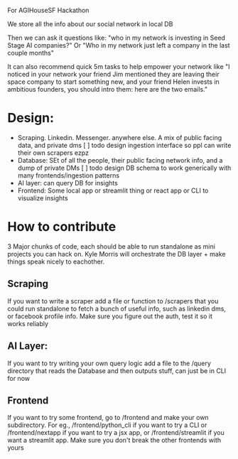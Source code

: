 For AGIHouseSF Hackathon

We store all the info about our social network in local DB

Then we can ask it questions like: "who in my network is investing in Seed Stage AI companies?" 
Or
"Who in my network just left a company in the last couple months" 

It can also recommend quick 5m tasks to help empower your network like
"I noticed in your network your friend Jim mentioned they are leaving their space company to start something new, and your friend Helen invests in ambitious founders, you should intro them: here are the two emails."

# Design:
- Scraping. Linkedin. Messenger. anywhere else. A mix of public facing data, and private dms
	[ ] todo design ingestion interface so ppl can write their own scrapers ezpz
- Database: SEt of all the people, their public facing network info, and a dump of private DMs
	[ ] todo design DB schema to work generically with many frontends/ingestion patterns
- AI layer: can query DB for insights
- Frontend: Some local app or streamlit thing or react app or CLI to visualize insights

# How to contribute
3 Major chunks of code, each should be able to run standalone as mini projects you can hack on. Kyle Morris will orchestrate the DB layer + make things speak nicely to eachother.

## Scraping
If you want to write a scraper add a file or function to /scrapers that you could run standalone to fetch a bunch of useful info, such as linkedin dms, or facebook profile info. Make sure you figure out the auth, test it so it works reliably

## AI Layer: 
If you want to try writing your own query logic add a file to the /query directory that reads the Database and then outputs stuff, can just be in CLI for now

## Frontend
If you want to try some frontend, go to /frontend and make your own subdirectory. For eg., /frontend/python_cli if you want to try a CLI or /frontend/nextapp if you want to try a jsx app, or /frontend/streamlit if you want a streamlit app. Make sure you don't break the other frontends with yours

